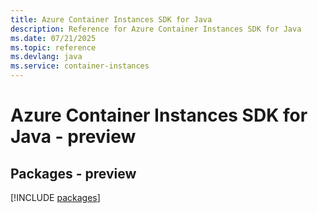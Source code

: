 ```yaml
---
title: Azure Container Instances SDK for Java
description: Reference for Azure Container Instances SDK for Java
ms.date: 07/21/2025
ms.topic: reference
ms.devlang: java
ms.service: container-instances
---
```

# Azure Container Instances SDK for Java - preview
## Packages - preview
[!INCLUDE [packages](container-instances-index.md)]
